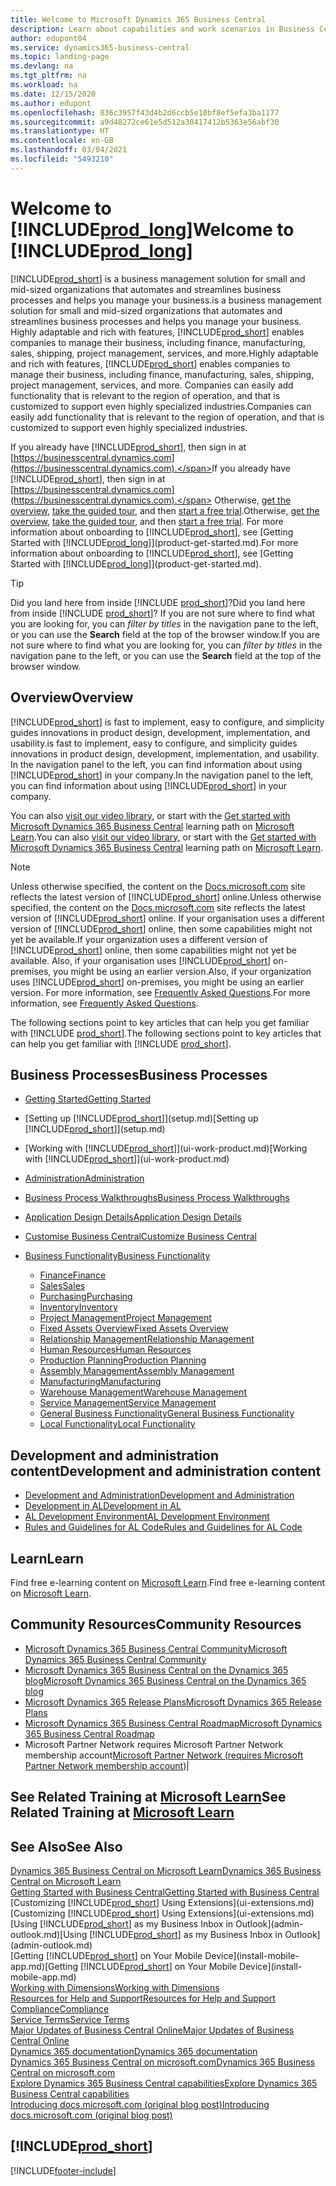 ```yaml
---
title: Welcome to Microsoft Dynamics 365 Business Central
description: Learn about capabilities and work scenarios in Business Central that helps companies manage their business, including finance, manufacturing, sales, shipping, project management, services, and more.
author: edupont04
ms.service: dynamics365-business-central
ms.topic: landing-page
ms.devlang: na
ms.tgt_pltfrm: na
ms.workload: na
ms.date: 12/15/2020
ms.author: edupont
ms.openlocfilehash: 836c3957f43d4b2d6ccb5e10bf8ef5efa3ba1177
ms.sourcegitcommit: a9d48272ce61e5d512a30417412b5363e56abf30
ms.translationtype: HT
ms.contentlocale: en-GB
ms.lasthandoff: 03/04/2021
ms.locfileid: "5493210"
---
```

# <a name="welcome-to-prod_long"></a><span data-ttu-id="a68f4-103">Welcome to [!INCLUDE[prod_long](includes/prod_long.md)]</span><span class="sxs-lookup"><span data-stu-id="a68f4-103">Welcome to [!INCLUDE[prod_long](includes/prod_long.md)]</span></span>

[!INCLUDE[prod_short](includes/prod_short.md)] <span data-ttu-id="a68f4-104">is a business management solution for small and mid-sized organizations that automates and streamlines business processes and helps you manage your business.</span><span class="sxs-lookup"><span data-stu-id="a68f4-104">is a business management solution for small and mid-sized organizations that automates and streamlines business processes and helps you manage your business.</span></span> <span data-ttu-id="a68f4-105">Highly adaptable and rich with features, [!INCLUDE[prod_short](includes/prod_short.md)] enables companies to manage their business, including finance, manufacturing, sales, shipping, project management, services, and more.</span><span class="sxs-lookup"><span data-stu-id="a68f4-105">Highly adaptable and rich with features, [!INCLUDE[prod_short](includes/prod_short.md)] enables companies to manage their business, including finance, manufacturing, sales, shipping, project management, services, and more.</span></span> <span data-ttu-id="a68f4-106">Companies can easily add functionality that is relevant to the region of operation, and that is customized to support even highly specialized industries.</span><span class="sxs-lookup"><span data-stu-id="a68f4-106">Companies can easily add functionality that is relevant to the region of operation, and that is customized to support even highly specialized industries.</span></span>  

<span data-ttu-id="a68f4-107">If you already have [!INCLUDE[prod_short](includes/prod_short.md)], then sign in at [https://businesscentral.dynamics.com](https://businesscentral.dynamics.com).</span><span class="sxs-lookup"><span data-stu-id="a68f4-107">If you already have [!INCLUDE[prod_short](includes/prod_short.md)], then sign in at [https://businesscentral.dynamics.com](https://businesscentral.dynamics.com).</span></span> <span data-ttu-id="a68f4-108">Otherwise, [get the overview](https://dynamics.microsoft.com/business-central/overview/),  [take the guided tour](https://dynamics.microsoft.com/en-us/guidedtour/dynamics/business-central/1/1), and then [start a free trial](https://go.microsoft.com/fwlink/?linkid=847861).</span><span class="sxs-lookup"><span data-stu-id="a68f4-108">Otherwise, [get the overview](https://dynamics.microsoft.com/business-central/overview/),  [take the guided tour](https://dynamics.microsoft.com/en-us/guidedtour/dynamics/business-central/1/1), and then [start a free trial](https://go.microsoft.com/fwlink/?linkid=847861).</span></span> <span data-ttu-id="a68f4-109">For more information about onboarding to [!INCLUDE[prod_short](includes/prod_short.md)], see [Getting Started with [!INCLUDE[prod_long](includes/prod_long.md)]](product-get-started.md).</span><span class="sxs-lookup"><span data-stu-id="a68f4-109">For more information about onboarding to [!INCLUDE[prod_short](includes/prod_short.md)], see [Getting Started with [!INCLUDE[prod_long](includes/prod_long.md)]](product-get-started.md).</span></span>  

> [!TIP]
> <span data-ttu-id="a68f4-110">Did you land here from inside [!INCLUDE [prod_short](includes/prod_short.md)]?</span><span class="sxs-lookup"><span data-stu-id="a68f4-110">Did you land here from inside [!INCLUDE [prod_short](includes/prod_short.md)]?</span></span> <span data-ttu-id="a68f4-111">If you are not sure where to find what you are looking for, you can *filter by titles* in the navigation pane to the left, or you can use the **Search** field at the top of the browser window.</span><span class="sxs-lookup"><span data-stu-id="a68f4-111">If you are not sure where to find what you are looking for, you can *filter by titles* in the navigation pane to the left, or you can use the **Search** field at the top of the browser window.</span></span>

## <a name="overview"></a><span data-ttu-id="a68f4-112">Overview</span><span class="sxs-lookup"><span data-stu-id="a68f4-112">Overview</span></span>

[!INCLUDE[prod_short](includes/prod_short.md)] <span data-ttu-id="a68f4-113">is fast to implement, easy to configure, and simplicity guides innovations in product design, development, implementation, and usability.</span><span class="sxs-lookup"><span data-stu-id="a68f4-113">is fast to implement, easy to configure, and simplicity guides innovations in product design, development, implementation, and usability.</span></span> <span data-ttu-id="a68f4-114">In the navigation panel to the left, you can find information about using [!INCLUDE[prod_short](includes/prod_short.md)] in your company.</span><span class="sxs-lookup"><span data-stu-id="a68f4-114">In the navigation panel to the left, you can find information about using [!INCLUDE[prod_short](includes/prod_short.md)] in your company.</span></span>  

<span data-ttu-id="a68f4-115">You can also [visit our video library](across-videos.md), or start with the [Get started with Microsoft Dynamics 365 Business Central](/learn/paths/get-started-dynamics-365-business-central/) learning path on [Microsoft Learn](/learn/dynamics365/business-central?WT.mc_id=dyn365bc_landingpage-docs).</span><span class="sxs-lookup"><span data-stu-id="a68f4-115">You can also [visit our video library](across-videos.md), or start with the [Get started with Microsoft Dynamics 365 Business Central](/learn/paths/get-started-dynamics-365-business-central/) learning path on [Microsoft Learn](/learn/dynamics365/business-central?WT.mc_id=dyn365bc_landingpage-docs).</span></span>  

> [!NOTE]
> <span data-ttu-id="a68f4-116">Unless otherwise specified, the content on the [Docs.microsoft.com](https://docs.microsoft.com/dynamics365/business-central/) site reflects the latest version of [!INCLUDE[prod_short](includes/prod_short.md)] online.</span><span class="sxs-lookup"><span data-stu-id="a68f4-116">Unless otherwise specified, the content on the [Docs.microsoft.com](https://docs.microsoft.com/dynamics365/business-central/) site reflects the latest version of [!INCLUDE[prod_short](includes/prod_short.md)] online.</span></span> <span data-ttu-id="a68f4-117">If your organisation uses a different version of [!INCLUDE[prod_short](includes/prod_short.md)] online, then some capabilities might not yet be available.</span><span class="sxs-lookup"><span data-stu-id="a68f4-117">If your organization uses a different version of [!INCLUDE[prod_short](includes/prod_short.md)] online, then some capabilities might not yet be available.</span></span> <span data-ttu-id="a68f4-118">Also, if your organisation uses [!INCLUDE[prod_short](includes/prod_short.md)] on-premises, you might be using an earlier version.</span><span class="sxs-lookup"><span data-stu-id="a68f4-118">Also, if your organization uses [!INCLUDE[prod_short](includes/prod_short.md)] on-premises, you might be using an earlier version.</span></span> <span data-ttu-id="a68f4-119">For more information, see [Frequently Asked Questions](across-faq.md).</span><span class="sxs-lookup"><span data-stu-id="a68f4-119">For more information, see [Frequently Asked Questions](across-faq.md).</span></span>

<span data-ttu-id="a68f4-120">The following sections point to key articles that can help you get familiar with [!INCLUDE [prod_short](includes/prod_short.md)].</span><span class="sxs-lookup"><span data-stu-id="a68f4-120">The following sections point to key articles that can help you get familiar with [!INCLUDE [prod_short](includes/prod_short.md)].</span></span>  

## <a name="business-processes"></a><span data-ttu-id="a68f4-121">Business Processes</span><span class="sxs-lookup"><span data-stu-id="a68f4-121">Business Processes</span></span>

- [<span data-ttu-id="a68f4-122">Getting Started</span><span class="sxs-lookup"><span data-stu-id="a68f4-122">Getting Started</span></span>](product-get-started.md)
- <span data-ttu-id="a68f4-123">[Setting up [!INCLUDE[prod_short](includes/prod_short.md)]](setup.md)</span><span class="sxs-lookup"><span data-stu-id="a68f4-123">[Setting up [!INCLUDE[prod_short](includes/prod_short.md)]](setup.md)</span></span>
- <span data-ttu-id="a68f4-124">[Working with [!INCLUDE[prod_short](includes/prod_short.md)]](ui-work-product.md)</span><span class="sxs-lookup"><span data-stu-id="a68f4-124">[Working with [!INCLUDE[prod_short](includes/prod_short.md)]](ui-work-product.md)</span></span>
- [<span data-ttu-id="a68f4-125">Administration</span><span class="sxs-lookup"><span data-stu-id="a68f4-125">Administration</span></span>](admin-setup-and-administration.md)
- [<span data-ttu-id="a68f4-126">Business Process Walkthroughs</span><span class="sxs-lookup"><span data-stu-id="a68f4-126">Business Process Walkthroughs</span></span>](walkthrough-business-process-walkthroughs.md)
- [<span data-ttu-id="a68f4-127">Application Design Details</span><span class="sxs-lookup"><span data-stu-id="a68f4-127">Application Design Details</span></span>](design-details-application-design.md)
- [<span data-ttu-id="a68f4-128">Customise Business Central</span><span class="sxs-lookup"><span data-stu-id="a68f4-128">Customize Business Central</span></span>](ui-customizing-overview.md)
- [<span data-ttu-id="a68f4-129">Business Functionality</span><span class="sxs-lookup"><span data-stu-id="a68f4-129">Business Functionality</span></span>](across-business-functionality.md)

  - [<span data-ttu-id="a68f4-130">Finance</span><span class="sxs-lookup"><span data-stu-id="a68f4-130">Finance</span></span>](finance.md)
  - [<span data-ttu-id="a68f4-131">Sales</span><span class="sxs-lookup"><span data-stu-id="a68f4-131">Sales</span></span>](sales-manage-sales.md)
  - [<span data-ttu-id="a68f4-132">Purchasing</span><span class="sxs-lookup"><span data-stu-id="a68f4-132">Purchasing</span></span>](purchasing-manage-purchasing.md)
  - [<span data-ttu-id="a68f4-133">Inventory</span><span class="sxs-lookup"><span data-stu-id="a68f4-133">Inventory</span></span>](inventory-manage-inventory.md)
  - [<span data-ttu-id="a68f4-134">Project Management</span><span class="sxs-lookup"><span data-stu-id="a68f4-134">Project Management</span></span>](projects-manage-projects.md)
  - [<span data-ttu-id="a68f4-135">Fixed Assets Overview</span><span class="sxs-lookup"><span data-stu-id="a68f4-135">Fixed Assets Overview</span></span>](fa-manage.md)
  - [<span data-ttu-id="a68f4-136">Relationship Management</span><span class="sxs-lookup"><span data-stu-id="a68f4-136">Relationship Management</span></span>](marketing-relationship-management.md)
  - [<span data-ttu-id="a68f4-137">Human Resources</span><span class="sxs-lookup"><span data-stu-id="a68f4-137">Human Resources</span></span>](hr-manage-human-resources.md)
  - [<span data-ttu-id="a68f4-138">Production Planning</span><span class="sxs-lookup"><span data-stu-id="a68f4-138">Production Planning</span></span>](production-planning.md)
  - [<span data-ttu-id="a68f4-139">Assembly Management</span><span class="sxs-lookup"><span data-stu-id="a68f4-139">Assembly Management</span></span>](assembly-assemble-items.md)
  - [<span data-ttu-id="a68f4-140">Manufacturing</span><span class="sxs-lookup"><span data-stu-id="a68f4-140">Manufacturing</span></span>](production-manage-manufacturing.md)
  - [<span data-ttu-id="a68f4-141">Warehouse Management</span><span class="sxs-lookup"><span data-stu-id="a68f4-141">Warehouse Management</span></span>](warehouse-manage-warehouse.md)
  - [<span data-ttu-id="a68f4-142">Service Management</span><span class="sxs-lookup"><span data-stu-id="a68f4-142">Service Management</span></span>](service-service.md)
  - [<span data-ttu-id="a68f4-143">General Business Functionality</span><span class="sxs-lookup"><span data-stu-id="a68f4-143">General Business Functionality</span></span>](ui-across-business-areas.md)
  - [<span data-ttu-id="a68f4-144">Local Functionality</span><span class="sxs-lookup"><span data-stu-id="a68f4-144">Local Functionality</span></span>](about-localization.md)

## <a name="development-and-administration-content"></a><span data-ttu-id="a68f4-145">Development and administration content</span><span class="sxs-lookup"><span data-stu-id="a68f4-145">Development and administration content</span></span>

- [<span data-ttu-id="a68f4-146">Development and Administration</span><span class="sxs-lookup"><span data-stu-id="a68f4-146">Development and Administration</span></span>](/dynamics365/business-central/dev-itpro/index)
- [<span data-ttu-id="a68f4-147">Development in AL</span><span class="sxs-lookup"><span data-stu-id="a68f4-147">Development in AL</span></span>](/dynamics365/business-central/dev-itpro/developer/devenv-dev-overview)
- [<span data-ttu-id="a68f4-148">AL Development Environment</span><span class="sxs-lookup"><span data-stu-id="a68f4-148">AL Development Environment</span></span>](/dynamics365/business-central/dev-itpro/developer/devenv-reference-overview)
- [<span data-ttu-id="a68f4-149">Rules and Guidelines for AL Code</span><span class="sxs-lookup"><span data-stu-id="a68f4-149">Rules and Guidelines for AL Code</span></span>](/dynamics365/business-central/dev-itpro/compliance/apptest-overview)

## <a name="learn"></a><span data-ttu-id="a68f4-150">Learn</span><span class="sxs-lookup"><span data-stu-id="a68f4-150">Learn</span></span>

<span data-ttu-id="a68f4-151">Find free e-learning content on [Microsoft Learn](/learn/dynamics365/business-central?WT.mc_id=dyn365bc_landingpage-docs).</span><span class="sxs-lookup"><span data-stu-id="a68f4-151">Find free e-learning content on [Microsoft Learn](/learn/dynamics365/business-central?WT.mc_id=dyn365bc_landingpage-docs).</span></span>  

## <a name="community-resources"></a><span data-ttu-id="a68f4-152">Community Resources</span><span class="sxs-lookup"><span data-stu-id="a68f4-152">Community Resources</span></span>

- [<span data-ttu-id="a68f4-153">Microsoft Dynamics 365 Business Central Community</span><span class="sxs-lookup"><span data-stu-id="a68f4-153">Microsoft Dynamics 365 Business Central Community</span></span>](https://community.dynamics.com/business)
- [<span data-ttu-id="a68f4-154">Microsoft Dynamics 365 Business Central on the Dynamics 365 blog</span><span class="sxs-lookup"><span data-stu-id="a68f4-154">Microsoft Dynamics 365 Business Central on the Dynamics 365 blog</span></span>](https://cloudblogs.microsoft.com/dynamics365/it/product/business-central/)
- [<span data-ttu-id="a68f4-155">Microsoft Dynamics 365 Release Plans</span><span class="sxs-lookup"><span data-stu-id="a68f4-155">Microsoft Dynamics 365 Release Plans</span></span>](https://go.microsoft.com/fwlink/?linkid=2047422)
- [<span data-ttu-id="a68f4-156">Microsoft Dynamics 365 Business Central Roadmap</span><span class="sxs-lookup"><span data-stu-id="a68f4-156">Microsoft Dynamics 365 Business Central Roadmap</span></span>](https://dynamics.microsoft.com/roadmap/business-central/)
- <span data-ttu-id="a68f4-157">Microsoft Partner Network requires Microsoft Partner Network membership account</span><span class="sxs-lookup"><span data-stu-id="a68f4-157">[Microsoft Partner Network \(requires Microsoft Partner Network membership account\)](https://mspartner.microsoft.com/en/us/windows/index.aspx)|</span></span>  

## <a name="see-related-training-at-microsoft-learn"></a><span data-ttu-id="a68f4-158">See Related Training at [Microsoft Learn](/learn/dynamics365/business-central?WT.mc_id=dyn365bc_landingpage-docs)</span><span class="sxs-lookup"><span data-stu-id="a68f4-158">See Related Training at [Microsoft Learn](/learn/dynamics365/business-central?WT.mc_id=dyn365bc_landingpage-docs)</span></span>

## <a name="see-also"></a><span data-ttu-id="a68f4-159">See Also</span><span class="sxs-lookup"><span data-stu-id="a68f4-159">See Also</span></span>

[<span data-ttu-id="a68f4-160">Dynamics 365 Business Central on Microsoft Learn</span><span class="sxs-lookup"><span data-stu-id="a68f4-160">Dynamics 365 Business Central on Microsoft Learn</span></span>](/learn/dynamics365/business-central?WT.mc_id=dyn365bc_landingpage-docs)  
[<span data-ttu-id="a68f4-161">Getting Started with Business Central</span><span class="sxs-lookup"><span data-stu-id="a68f4-161">Getting Started with Business Central</span></span>](product-get-started.md)  
<span data-ttu-id="a68f4-162">[Customizing [!INCLUDE[prod_short](includes/prod_short.md)] Using Extensions](ui-extensions.md)</span><span class="sxs-lookup"><span data-stu-id="a68f4-162">[Customizing [!INCLUDE[prod_short](includes/prod_short.md)] Using Extensions](ui-extensions.md)</span></span>  
<span data-ttu-id="a68f4-163">[Using [!INCLUDE[prod_short](includes/prod_short.md)] as my Business Inbox in Outlook](admin-outlook.md)</span><span class="sxs-lookup"><span data-stu-id="a68f4-163">[Using [!INCLUDE[prod_short](includes/prod_short.md)] as my Business Inbox in Outlook](admin-outlook.md)</span></span>  
<span data-ttu-id="a68f4-164">[Getting [!INCLUDE[prod_short](includes/prod_short.md)] on Your Mobile Device](install-mobile-app.md)</span><span class="sxs-lookup"><span data-stu-id="a68f4-164">[Getting [!INCLUDE[prod_short](includes/prod_short.md)] on Your Mobile Device](install-mobile-app.md)</span></span>  
[<span data-ttu-id="a68f4-165">Working with Dimensions</span><span class="sxs-lookup"><span data-stu-id="a68f4-165">Working with Dimensions</span></span>](finance-dimensions.md)  
[<span data-ttu-id="a68f4-166">Resources for Help and Support</span><span class="sxs-lookup"><span data-stu-id="a68f4-166">Resources for Help and Support</span></span>](product-help-and-support.md)  
[<span data-ttu-id="a68f4-167">Compliance</span><span class="sxs-lookup"><span data-stu-id="a68f4-167">Compliance</span></span>](compliance/compliance-overview.md)  
[<span data-ttu-id="a68f4-168">Service Terms</span><span class="sxs-lookup"><span data-stu-id="a68f4-168">Service Terms</span></span>](compliance/compliance-service-compliance.md#service-terms)  
[<span data-ttu-id="a68f4-169">Major Updates of Business Central Online</span><span class="sxs-lookup"><span data-stu-id="a68f4-169">Major Updates of Business Central Online</span></span>](/dynamics365/business-central/dev-itpro/administration/update-rollout-timelime)  
[<span data-ttu-id="a68f4-170">Dynamics 365 documentation</span><span class="sxs-lookup"><span data-stu-id="a68f4-170">Dynamics 365 documentation</span></span>](/dynamics365/)  
[<span data-ttu-id="a68f4-171">Dynamics 365 Business Central on microsoft.com</span><span class="sxs-lookup"><span data-stu-id="a68f4-171">Dynamics 365 Business Central on microsoft.com</span></span>](https://dynamics.microsoft.com/business-central/overview/)  
[<span data-ttu-id="a68f4-172">Explore Dynamics 365 Business Central capabilities</span><span class="sxs-lookup"><span data-stu-id="a68f4-172">Explore Dynamics 365 Business Central capabilities</span></span>](https://dynamics.microsoft.com/business-central/capabilities/)  
[<span data-ttu-id="a68f4-173">Introducing docs.microsoft.com (original blog post)</span><span class="sxs-lookup"><span data-stu-id="a68f4-173">Introducing docs.microsoft.com (original blog post)</span></span>](https://docs.microsoft.com/teamblog/introducing-docs-microsoft-com)  

## [!INCLUDE[prod_short](includes/free_trial_md.md)]


[!INCLUDE[footer-include](includes/footer-banner.md)]